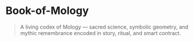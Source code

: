 # Book-of-Mology
 > A living codex of Mology — sacred science, symbolic geometry, and mythic remembrance encoded in story, ritual, and smart contract.
